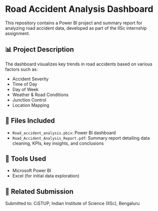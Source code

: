 # Road Accident Analysis Dashboard

This repository contains a Power BI project and summary report for analyzing road accident data, developed as part of the IISc internship assignment.

## 📊 Project Description

The dashboard visualizes key trends in road accidents based on various factors such as:
- Accident Severity
- Time of Day
- Day of Week
- Weather & Road Conditions
- Junction Control
- Location Mapping

## 📁 Files Included
- `Road_accident_analysis.pbix`: Power BI dashboard
- `Road_Accident_Analysis_Report.pdf`: Summary report detailing data cleaning, KPIs, key insights, and conclusions

## 📌 Tools Used
- Microsoft Power BI
- Excel (for initial data exploration)

## 🔗 Related Submission
Submitted to: CiSTUP, Indian Institute of Science (IISc), Bengaluru
